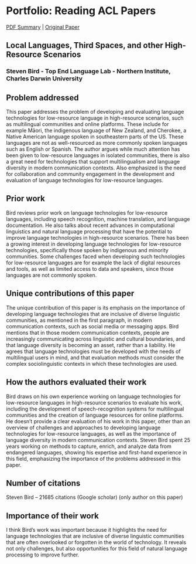 # Portfolio: Reading ACL Papers

[PDF Summary](https://github.com/linusfackler/CS4395-NLP/blob/main/ACL%20Paper/ACL-Paper-Steven-Bird.pdf)
|
[Original Paper](https://aclanthology.org/2022.acl-long.539/)


## Local Languages, Third Spaces, and other High-Resource Scenarios
### Steven Bird  - Top End Language Lab - Northern Institute, Charles Darwin University

## Problem addressed
This paper addresses the problem of developing and evaluating language technologies for low-resource language in high-resource scenarios, such as multilingual communities and online platforms. These include for example Māori, the indigenous language of New Zealand, and Cherokee, a Native American language spoken in southeastern parts of the US. These languages are not as well-resourced as more commonly spoken languages such as English or Spanish. The author argues while much attention has been given to low-resource languages in isolated communities, there is also a great need for technologies that support multilingualism and  language diversity in modern communication contexts. Also emphasized is the need for collaboration and community engagement in the development and evaluation of language technologies for low-resource languages.

## Prior work
Bird reviews prior work on language technologies for low-resource languages, including speech recognition, machine translation, and language documentation. He also talks about recent advances in computational linguistics and natural language processing that have the potential to improve language technologies in high-resource scenarios. There has been a growing interest in developing language technologies for low-resource technologies, specifically those spoken by indigenous and minority communities. Some challenges faced when developing such technologies for low-resource languages are for example the lack of digital resources and tools, as well as limited access to data and speakers, since those languages are not commonly spoken.

## Unique contributions of this paper
The unique contribution of this paper is its emphasis on the importance of developing language technologies that are inclusive of diverse linguistic communities, as mentioned in the first paragraph, in modern communication contexts, such as social media or messaging apps. Bird mentions that in those modern communication contexts, people are increasingly communicating across linguistic and cultural boundaries, and that language diversity is becoming an asset, rather than a liability. He agrees that language technologies must be developed with the needs of multilingual users in mind, and that evaluation methods must consider the complex sociolinguistic contexts in which these technologies are used.

## How the authors evaluated their work
Bird draws on his own experience working on language technologies for low-resource languages in high-resource scenarios to evaluate his work, including the development of speech-recognition systems for multilingual communities and the creation of language resources for online platforms. He doesn’t provide a clear evaluation of his work in this paper, other than an overview of challenges and approaches to developing language technologies for low-resource languages, as well as the importance of language diversity in modern communication contexts. Steven Bird spent 25 years working on methods to capture, enrich, and analyze data from endangered languages, showing his expertise and first-hand experience in this field, emphasizing the importance of the problems addressed in this paper.

## Number of citations
Steven Bird – 21685 citations (Google scholar) (only author on this paper)

## Importance of their work
I think Bird’s work was important because it highlights the need for language technologies that are inclusive of diverse linguistic communities that are often overlooked or forgotten in the world of technology. It reveals not only challenges, but also opportunities for this field of natural language processing to improve further.